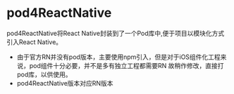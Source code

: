 # pod4ReactNative
pod4ReactNative将React Native封装到了一个Pod库中,便于项目以模块化方式引入React Native。

 - 由于官方RN并没有pod版本，主要使用npm引入，但是对于iOS组件化工程来说，pod组件十分必要，并不是多有独立工程都需要RN
 故稍作修改，直接打pod库，以供使用。
 - pod4ReactNative版本对应RN版本
